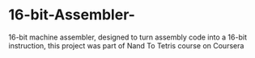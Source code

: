 # 16-bit-Assembler-
16-bit machine assembler, designed to turn assembly code into a 16-bit instruction, this project was part of Nand To Tetris course on Coursera
